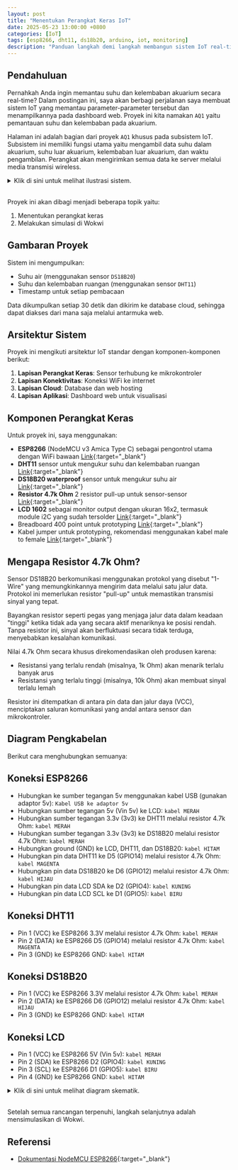 ```yaml
---
layout: post
title: "Menentukan Perangkat Keras IoT"
date: 2025-05-23 13:00:00 +0800
categories: [IoT]
tags: [esp8266, dht11, ds18b20, arduino, iot, monitoring]
description: "Panduan langkah demi langkah membangun sistem IoT real-time untuk memantau suhu dan kelembaban akuarium Anda, khusus pada bagian ini adalah untuk menentukan perangkat keras yang akan digunakan."
---
```


## Pendahuluan

Pernahkah Anda ingin memantau suhu dan kelembaban akuarium secara real-time? Dalam postingan ini, saya akan berbagi perjalanan saya membuat sistem IoT yang memantau parameter-parameter tersebut dan menampilkannya pada dashboard web. Proyek ini kita namakan `AQ1` yaitu pemantauan suhu dan kelembaban pada akuarium.

Halaman ini adalah bagian dari proyek `AQ1` khusus pada subsistem IoT. Subsistem ini memiliki fungsi utama yaitu mengambil data suhu dalam akuarium, suhu luar akuarium, kelembaban luar akuarium, dan waktu pengambilan. Perangkat akan mengirimkan semua data ke server melalui media transmisi wireless.

<section class="details">
<details>
  <summary>Klik di sini untuk melihat ilustrasi sistem.</summary>
  
  <img alt="output" src="1SB0dHQb4kS_Qw5DdKjBNhzNCbvP1dHVx"/>

</details>
</section>

<br>

Proyek ini akan dibagi menjadi beberapa topik yaitu:

1. Menentukan perangkat keras
2. Melakukan simulasi di Wokwi

## Gambaran Proyek

Sistem ini mengumpulkan:

- Suhu air (menggunakan sensor `DS18B20`)
- Suhu dan kelembaban ruangan (menggunakan sensor `DHT11`)
- Timestamp untuk setiap pembacaan

Data dikumpulkan setiap 30 detik dan dikirim ke database cloud, sehingga dapat diakses dari mana saja melalui antarmuka web.

## Arsitektur Sistem

Proyek ini mengikuti arsitektur IoT standar dengan komponen-komponen berikut:

1. **Lapisan Perangkat Keras**: Sensor terhubung ke mikrokontroler
2. **Lapisan Konektivitas**: Koneksi WiFi ke internet
3. **Lapisan Cloud**: Database dan web hosting
4. **Lapisan Aplikasi**: Dashboard web untuk visualisasi

## Komponen Perangkat Keras

Untuk proyek ini, saya menggunakan:

- **ESP8266** (NodeMCU v3 Amica Type C) sebagai pengontrol utama dengan WiFi bawaan [Link](https://id.shp.ee/oTK9G8f){:target="_blank"}
- **DHT11** sensor untuk mengukur suhu dan kelembaban ruangan [Link](https://id.shp.ee/21CAyPk){:target="_blank"}
- **DS18B20 waterproof** sensor untuk mengukur suhu air [Link](https://id.shp.ee/YXFuQdJ){:target="_blank"}
- **Resistor 4.7k Ohm** 2 resistor pull-up untuk sensor-sensor [Link](https://id.shp.ee/GaZSBAG){:target="_blank"}
- **LCD 1602** sebagai monitor output dengan ukuran 16x2, termasuk module i2C yang sudah tersolder [Link](https://id.shp.ee/1ncfa3o){:target="_blank"}
- Breadboard 400 point untuk prototyping [Link](https://id.shp.ee/cK2DsDY){:target="_blank"}
- Kabel jumper untuk prototyping, rekomendasi menggunakan kabel male to female [Link](https://id.shp.ee/izo9t2m){:target="_blank"}

## Mengapa Resistor 4.7k Ohm?

Sensor DS18B20 berkomunikasi menggunakan protokol yang disebut "1-Wire" yang memungkinkannya mengirim data melalui satu jalur data. Protokol ini memerlukan resistor "pull-up" untuk memastikan transmisi sinyal yang tepat.

Bayangkan resistor seperti pegas yang menjaga jalur data dalam keadaan "tinggi" ketika tidak ada yang secara aktif menariknya ke posisi rendah. Tanpa resistor ini, sinyal akan berfluktuasi secara tidak terduga, menyebabkan kesalahan komunikasi.

Nilai 4.7k Ohm secara khusus direkomendasikan oleh produsen karena:

- Resistansi yang terlalu rendah (misalnya, 1k Ohm) akan menarik terlalu banyak arus
- Resistansi yang terlalu tinggi (misalnya, 10k Ohm) akan membuat sinyal terlalu lemah

Resistor ini ditempatkan di antara pin data dan jalur daya (VCC), menciptakan saluran komunikasi yang andal antara sensor dan mikrokontroler.

## Diagram Pengkabelan

Berikut cara menghubungkan semuanya:

## Koneksi ESP8266

- Hubungkan ke sumber tegangan 5v menggunakan kabel USB (gunakan adaptor 5v): `Kabel USB ke adaptor 5v`
- Hubungkan sumber tegangan 5v (Vin 5v) ke LCD: `kabel MERAH`
- Hubungkan sumber tegangan 3.3v (3v3) ke DHT11 melalui resistor 4.7k Ohm: `kabel MERAH`
- Hubungkan sumber tegangan 3.3v (3v3) ke DS18B20 melalui resistor 4.7k Ohm: `kabel MERAH`
- Hubungkan ground (GND) ke LCD, DHT11, dan DS18B20: `kabel HITAM`
- Hubungkan pin data DHT11 ke D5 (GPIO14) melalui resistor 4.7k Ohm: `kabel MAGENTA`
- Hubungkan pin data DS18B20 ke D6 (GPIO12) melalui resistor 4.7k Ohm: `kabel HIJAU`
- Hubungkan pin data LCD SDA ke D2 (GPIO4): `kabel KUNING`
- Hubungkan pin data LCD SCL ke D1 (GPIO5): `kabel BIRU`

## Koneksi DHT11

- Pin 1 (VCC) ke ESP8266 3.3V melalui resistor 4.7k Ohm: `kabel MERAH`
- Pin 2 (DATA) ke ESP8266 D5 (GPIO14) melalui resistor 4.7k Ohm: `kabel MAGENTA`
- Pin 3 (GND) ke ESP8266 GND: `kabel HITAM`

## Koneksi DS18B20

- Pin 1 (VCC) ke ESP8266 3.3V melalui resistor 4.7k Ohm: `kabel MERAH`
- Pin 2 (DATA) ke ESP8266 D6 (GPIO12) melalui resistor 4.7k Ohm: `kabel HIJAU`
- Pin 3 (GND) ke ESP8266 GND: `kabel HITAM`

## Koneksi LCD

- Pin 1 (VCC) ke ESP8266 5V (Vin 5v): `kabel MERAH`
- Pin 2 (SDA) ke ESP8266 D2 (GPIO4): `kabel KUNING`
- Pin 3 (SCL) ke ESP8266 D1 (GPIO5): `kabel BIRU`
- Pin 4 (GND) ke ESP8266 GND: `kabel HITAM`

<section class="details">
<details>
  <summary>Klik di sini untuk melihat diagram skematik.</summary>

  <img alt="output" src="1S7QCrEv74cECJDLS4Mq-PbtsAzVKlQK9"/>

</details>
</section>

<br>

Setelah semua rancangan terpenuhi, langkah selanjutnya adalah mensimulasikan di Wokwi.

## Referensi

- [Dokumentasi NodeMCU ESP8266](https://www.make-it.ca/nodemcu-details-specifications/){:target="_blank"}
